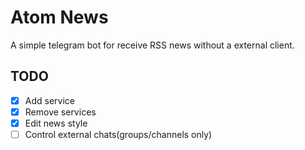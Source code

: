 # Atom News

A simple telegram bot for receive RSS news without a external client.


## TODO

  - [x] Add service
  - [x] Remove services
  - [x] Edit news style
  - [ ] Control external chats(groups/channels only)
